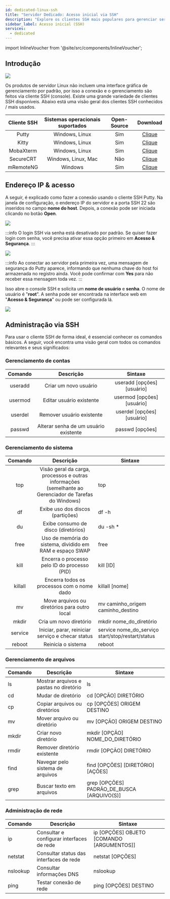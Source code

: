 ```yaml
---
id: dedicated-linux-ssh
title: "Servidor Dedicado: Acesso inicial via SSH"
description: "Explore os clientes SSH mais populares para gerenciar servidores Linux sem interface gráfica e entenda como se conectar com segurança via SSH → Saiba mais agora"
sidebar_label: Acesso inicial (SSH)
services:
  - dedicated
---
```


import InlineVoucher from '@site/src/components/InlineVoucher';

## Introdução

![](https://screensaver01.zap-hosting.com/index.php/s/TYEHE38gNQoFjBx/download/ssh_connect.gif)

Os produtos de servidor Linux não incluem uma interface gráfica de gerenciamento por padrão, por isso a conexão e o gerenciamento são feitos via cliente SSH (console). Existe uma grande variedade de clientes SSH disponíveis. Abaixo está uma visão geral dos clientes SSH conhecidos / mais usados.

| Cliente SSH | Sistemas operacionais suportados | Open-Source |                           Download                           |
| :---------: | :------------------------------: | :---------: | :----------------------------------------------------------: |
|    Putty    |        Windows, Linux             |     Sim     |               [Clique](https://www.putty.org/)               |
|    Kitty    |        Windows, Linux             |     Sim     |        [Clique](http://www.9bis.net/kitty/)                  |
| MobaXterm   |        Windows, Linux             |     Sim     |           [Clique](https://mobaxterm.mobatek.net/)           |
| SecureCRT   |     Windows, Linux, Mac           |     Não     | [Clique](https://www.vandyke.com/cgi-bin/releases.php?product=securecrt) |
| mRemoteNG   |           Windows                 |     Sim     |           [Clique](https://mremoteng.org/download)           |


<InlineVoucher />

## Endereço IP & acesso

A seguir, é explicado como fazer a conexão usando o cliente SSH Putty. Na janela de configuração, o endereço IP do servidor e a porta SSH 22 são inseridos no campo **nome do host**. Depois, a conexão pode ser iniciada clicando no botão **Open**.

![](https://screensaver01.zap-hosting.com/index.php/s/Jp2Wn3s9kQG5t55/preview)

:::info
O login SSH via senha está desativado por padrão. Se quiser fazer login com senha, você precisa ativar essa opção primeiro em **Acesso & Segurança**.
:::

![](https://screensaver01.zap-hosting.com/index.php/s/4fSRwzaq8QQLZ3o/preview)

:::info
Ao conectar ao servidor pela primeira vez, uma mensagem de segurança do Putty aparece, informando que nenhuma chave do host foi armazenada no registro ainda. Você pode confirmar com **Yes** para não receber essa mensagem toda vez.
:::

Isso abre o console SSH e solicita um **nome de usuário** e **senha**. O nome de usuário é "**root**". A senha pode ser encontrada na interface web em "**Acesso & Segurança**" ou pode ser configurada lá.

![](https://screensaver01.zap-hosting.com/index.php/s/pG4dTmCGFyzK3dY/preview)

## Administração via SSH

Para usar o cliente SSH de forma ideal, é essencial conhecer os comandos básicos. A seguir, você encontra uma visão geral com todos os comandos relevantes e seus significados:

### Gerenciamento de contas

| Comando  |                Descrição                |            Sintaxe            |
| :------: | :-----------------------------------: | :--------------------------: |
| useradd  |          Criar um novo usuário         | useradd [opções] [usuário]   |
| usermod  |      Editar usuário existente          | usermod [opções] [usuário]   |
| userdel  |        Remover usuário existente       | userdel [opções] [usuário]   |
| passwd   | Alterar senha de um usuário existente  |      passwd [opções]         |

### Gerenciamento do sistema

| Comando |                         Descrição                         | Sintaxe                                       |
| :-----: | :-------------------------------------------------------: | --------------------------------------------- |
|   top   | Visão geral da carga, processos e outras informações (semelhante ao Gerenciador de Tarefas do Windows) | top                                           |
|   df    |            Exibe uso dos discos (partições)              | df -h                                         |
|   du    |          Exibe consumo de disco (diretórios)              | du -sh *                                      |
|  free   | Uso de memória do sistema, dividido em RAM e espaço SWAP  | free                                          |
|  kill   |  Encerra o processo pelo ID do processo (PID)             | kill [ID]                                     |
| killall |        Encerra todos os processos com o nome dado          | killall [nome]                                |
|   mv    |       Move arquivos ou diretórios para outro local         | mv caminho_origem caminho_destino             |
|  mkdir  |                    Cria um novo diretório                  | mkdir nome_do_diretório                        |
| service |    Iniciar, parar, reiniciar serviço e checar status       | service nome_do_serviço start/stop/restart/status |
| reboot  |                      Reinicia o sistema                     | reboot                                        |

### Gerenciamento de arquivos

| Comando | Descrição                         | Sintaxe                                  |
| ------- | -------------------------------- | --------------------------------------- |
| ls      | Mostrar arquivos e pastas no diretório | ls                                    |
| cd      | Mudar de diretório               | cd [OPÇÃO] DIRETÓRIO                    |
| cp      | Copiar arquivos ou diretórios   | cp [OPÇÕES] ORIGEM DESTINO              |
| mv      | Mover arquivo ou diretório       | mv [OPÇÃO] ORIGEM DESTINO               |
| mkdir   | Criar novo diretório             | mkdir [OPÇÃO] NOME_DO_DIRETÓRIO        |
| rmdir   | Remover diretório existente      | rmdir [OPÇÃO] DIRETÓRIO                  |
| find    | Navegar pelo sistema de arquivos | find [OPÇÕES] [DIRETÓRIO] [AÇÕES]       |
| grep    | Buscar texto em arquivos         | grep [OPÇÕES] PADRÃO_DE_BUSCA [ARQUIVO(S)] |

### Administração de rede

| Comando | Descrição                         | Sintaxe                                  |
| ------- | -------------------------------- | --------------------------------------- |
| ip      | Consultar e configurar interfaces de rede | ip [OPÇÕES] OBJETO [COMANDO [ARGUMENTOS]] |
| netstat | Consultar status das interfaces de rede | netstat [OPÇÕES]                        |
| nslookup| Consultar informações DNS        | nslookup                                |
| ping    | Testar conexão de rede            | ping [OPÇÕES] DESTINO                   |

<InlineVoucher />